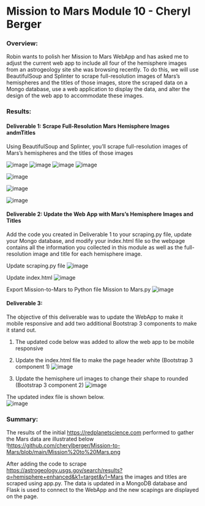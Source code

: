# Mission to Mars Module 10 - Cheryl Berger

### Overview: 
Robin wants to polish her Mission to Mars WebApp and has asked me to adjust the current web app to include all four of the hemisphere images from an astrogeology site she was browsing recently. To do this, we will use BeautifulSoup and Splinter to scrape full-resolution images of Mars’s hemispheres and the titles of those images, store the scraped data on a Mongo database, use a web application to display the data, and alter the design of the web app to accommodate these images.

###  Results: 

#### Deliverable 1: Scrape Full-Resolution Mars Hemisphere Images andmTitles
Using BeautifulSoup and Splinter, you’ll scrape full-resolution images of Mars’s hemispheres and the titles of those images

![image](https://user-images.githubusercontent.com/94234511/152661063-515c6551-3604-4298-965e-1d1fa4e6ec76.png)
![image](https://user-images.githubusercontent.com/94234511/152661069-1cb2ec20-af32-4a83-a4e5-d7063d2fa289.png)
![image](https://user-images.githubusercontent.com/94234511/152661089-52a82ddb-3014-40cc-9607-cfd91dc1e7e5.png)
![image](https://user-images.githubusercontent.com/94234511/152661099-c15c9f0e-910f-4fcc-bd64-9252a7b12135.png)


![image](https://user-images.githubusercontent.com/94234511/152660829-aea13753-c035-49a5-b8d3-775033457228.png)

![image](https://user-images.githubusercontent.com/94234511/152660806-9f54b841-2789-4469-b371-e10d4ffbaa2e.png)

![image](https://user-images.githubusercontent.com/94234511/152661044-90c67d54-ccd3-42c0-848d-e21638932843.png)

#### Deliverable 2: Update the Web App with Mars’s Hemisphere Images and Titles
Add the code you created in Deliverable 1 to your scraping.py file, update your Mongo database, and modify your index.html file so the webpage contains all the information you collected in this module as well as the full-resolution image and title for each hemisphere image.

Update scraping.py file
![image](https://user-images.githubusercontent.com/94234511/152713542-dcdb7b5f-d8c3-4cbf-8f62-dba75551f863.png)

Update index.html
![image](https://user-images.githubusercontent.com/94234511/152713624-82a816b2-ff15-4f57-b400-d80a3b97b8d3.png)

Export Mission-to-Mars to Python file Mission to Mars.py
![image](https://user-images.githubusercontent.com/94234511/152713705-27eb855b-decd-4697-a08c-c82610a35389.png)

#### Deliverable 3:  
The objective of this deliverable was to update the WebApp to make it mobile responsive and add two additional Bootstrap 3 components to make it
stand out.

  1) The updated code below was added to allow the web app to be mobile responsive

  1) Update the index.html file to make the page header white (Bootstrap 3 component 1)
    ![image](https://user-images.githubusercontent.com/94234511/152711782-5ac4719a-28c9-41a8-a12a-d7d67746cf06.png)

  3) Update the hemisphere url images to change their shape to rounded (Bootstrap 3 component 2)
    ![image](https://user-images.githubusercontent.com/94234511/152711812-50562c22-51b5-4232-b7cc-ffb0b7f67da1.png)

The updated index file is shown below.  
![image](https://user-images.githubusercontent.com/94234511/152711754-871d4700-c7f8-4654-9842-2b67c78a007c.png)


### Summary:

The results of the initial https://redplanetscience.com performed to gather the Mars data are illustrated below
!https://github.com/cherylberger/Mission-to-Mars/blob/main/Mission%20to%20Mars.png

After adding the code to scrape https://astrogeology.usgs.gov/search/results?q=hemisphere+enhanced&k1=target&v1=Mars  the images and titles are scraped using app.py.  The data is updated in a MongoDB database and Flask is used to connect to the WebApp and the new scapings are displayed on the page. 

